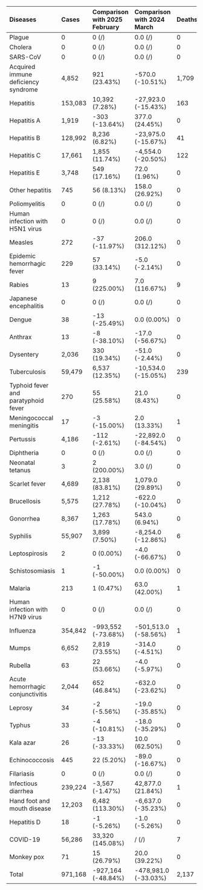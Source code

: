 | Diseases                            | Cases   | Comparison with 2025 February   | Comparison with 2024 March   | Deaths   | Comparison with 2025 February   | Comparison with 2024 March   |
|:------------------------------------|:--------|:--------------------------------|:-----------------------------|:---------|:--------------------------------|:-----------------------------|
| Plague                              | 0       | 0 (/)                           | 0.0 (/)                      | 0        | 0 (/)                           | 0.0 (/)                      |
| Cholera                             | 0       | 0 (/)                           | 0.0 (/)                      | 0        | 0 (/)                           | 0.0 (/)                      |
| SARS-CoV                            | 0       | 0 (/)                           | 0.0 (/)                      | 0        | 0 (/)                           | 0.0 (/)                      |
| Acquired immune deficiency syndrome | 4,852   | 921 (23.43%)                    | -570.0 (-10.51%)             | 1,709    | 100 (6.22%)                     | -148.0 (-7.97%)              |
| Hepatitis                           | 153,083 | 10,392 (7.28%)                  | -27,923.0 (-15.43%)          | 163      | 47 (40.52%)                     | 3.0 (1.88%)                  |
| Hepatitis A                         | 1,919   | -303 (-13.64%)                  | 377.0 (24.45%)               | 0        | 0 (/)                           | -2.0 (-100.00%)              |
| Hepatitis B                         | 128,992 | 8,236 (6.82%)                   | -23,975.0 (-15.67%)          | 41       | 6 (17.14%)                      | 17.0 (70.83%)                |
| Hepatitis C                         | 17,661  | 1,855 (11.74%)                  | -4,554.0 (-20.50%)           | 122      | 44 (56.41%)                     | -11.0 (-8.27%)               |
| Hepatitis E                         | 3,748   | 549 (17.16%)                    | 72.0 (1.96%)                 | 0        | -3 (-100.00%)                   | 0.0 (/)                      |
| Other hepatitis                     | 745     | 56 (8.13%)                      | 158.0 (26.92%)               | 0        | 0 (/)                           | -1.0 (-100.00%)              |
| Poliomyelitis                       | 0       | 0 (/)                           | 0.0 (/)                      | 0        | 0 (/)                           | 0.0 (/)                      |
| Human infection with H5N1 virus     | 0       | 0 (/)                           | 0.0 (/)                      | 0        | 0 (/)                           | 0.0 (/)                      |
| Measles                             | 272     | -37 (-11.97%)                   | 206.0 (312.12%)              | 0        | 0 (/)                           | 0.0 (/)                      |
| Epidemic hemorrhagic fever          | 229     | 57 (33.14%)                     | -5.0 (-2.14%)                | 0        | 0 (/)                           | 0.0 (/)                      |
| Rabies                              | 13      | 9 (225.00%)                     | 7.0 (116.67%)                | 9        | 2 (28.57%)                      | 3.0 (50.00%)                 |
| Japanese encephalitis               | 0       | 0 (/)                           | 0.0 (/)                      | 0        | 0 (/)                           | 0.0 (/)                      |
| Dengue                              | 38      | -13 (-25.49%)                   | 0.0 (0.00%)                  | 0        | 0 (/)                           | 0.0 (/)                      |
| Anthrax                             | 13      | -8 (-38.10%)                    | -17.0 (-56.67%)              | 0        | 0 (/)                           | 0.0 (/)                      |
| Dysentery                           | 2,036   | 330 (19.34%)                    | -51.0 (-2.44%)               | 0        | -1 (-100.00%)                   | 0.0 (/)                      |
| Tuberculosis                        | 59,479  | 6,537 (12.35%)                  | -10,534.0 (-15.05%)          | 239      | 31 (14.90%)                     | -56.0 (-18.98%)              |
| Typhoid fever and paratyphoid fever | 270     | 55 (25.58%)                     | 21.0 (8.43%)                 | 0        | 0 (/)                           | 0.0 (/)                      |
| Meningococcal meningitis            | 17      | -3 (-15.00%)                    | 2.0 (13.33%)                 | 1        | 0 (0.00%)                       | 1.0 (/)                      |
| Pertussis                           | 4,186   | -112 (-2.61%)                   | -22,892.0 (-84.54%)          | 0        | 0 (/)                           | 0.0 (/)                      |
| Diphtheria                          | 0       | 0 (/)                           | 0.0 (/)                      | 0        | 0 (/)                           | 0.0 (/)                      |
| Neonatal tetanus                    | 3       | 2 (200.00%)                     | 3.0 (/)                      | 0        | 0 (/)                           | 0.0 (/)                      |
| Scarlet fever                       | 4,689   | 2,138 (83.81%)                  | 1,079.0 (29.89%)             | 0        | 0 (/)                           | 0.0 (/)                      |
| Brucellosis                         | 5,575   | 1,212 (27.78%)                  | -622.0 (-10.04%)             | 0        | 0 (/)                           | 0.0 (/)                      |
| Gonorrhea                           | 8,367   | 1,263 (17.78%)                  | 543.0 (6.94%)                | 0        | 0 (/)                           | 0.0 (/)                      |
| Syphilis                            | 55,907  | 3,899 (7.50%)                   | -8,254.0 (-12.86%)           | 6        | 3 (100.00%)                     | -1.0 (-14.29%)               |
| Leptospirosis                       | 2       | 0 (0.00%)                       | -4.0 (-66.67%)               | 0        | 0 (/)                           | 0.0 (/)                      |
| Schistosomiasis                     | 1       | -1 (-50.00%)                    | 0.0 (0.00%)                  | 0        | 0 (/)                           | 0.0 (/)                      |
| Malaria                             | 213     | 1 (0.47%)                       | 63.0 (42.00%)                | 1        | -2 (-66.67%)                    | 1.0 (/)                      |
| Human infection with H7N9 virus     | 0       | 0 (/)                           | 0.0 (/)                      | 0        | 0 (/)                           | 0.0 (/)                      |
| Influenza                           | 354,842 | -993,552 (-73.68%)              | -501,513.0 (-58.56%)         | 1        | -13 (-92.86%)                   | -2.0 (-66.67%)               |
| Mumps                               | 6,652   | 2,819 (73.55%)                  | -314.0 (-4.51%)              | 0        | 0 (/)                           | 0.0 (/)                      |
| Rubella                             | 63      | 22 (53.66%)                     | -4.0 (-5.97%)                | 0        | 0 (/)                           | 0.0 (/)                      |
| Acute hemorrhagic conjunctivitis    | 2,044   | 652 (46.84%)                    | -632.0 (-23.62%)             | 0        | 0 (/)                           | 0.0 (/)                      |
| Leprosy                             | 34      | -2 (-5.56%)                     | -19.0 (-35.85%)              | 0        | 0 (/)                           | 0.0 (/)                      |
| Typhus                              | 33      | -4 (-10.81%)                    | -18.0 (-35.29%)              | 0        | 0 (/)                           | 0.0 (/)                      |
| Kala azar                           | 26      | -13 (-33.33%)                   | 10.0 (62.50%)                | 0        | 0 (/)                           | 0.0 (/)                      |
| Echinococcosis                      | 445     | 22 (5.20%)                      | -89.0 (-16.67%)              | 0        | 0 (/)                           | 0.0 (/)                      |
| Filariasis                          | 0       | 0 (/)                           | 0.0 (/)                      | 0        | 0 (/)                           | 0.0 (/)                      |
| Infectious diarrhea                 | 239,224 | -3,567 (-1.47%)                 | 42,877.0 (21.84%)            | 1        | 0 (0.00%)                       | 0.0 (0.00%)                  |
| Hand foot and mouth disease         | 12,203  | 6,482 (113.30%)                 | -6,637.0 (-35.23%)           | 0        | 0 (/)                           | 0.0 (/)                      |
| Hepatitis D                         | 18      | -1 (-5.26%)                     | -1.0 (-5.26%)                | 0        | 0 (/)                           | 0.0 (/)                      |
| COVID-19                            | 56,286  | 33,320 (145.08%)                | / (/)                        | 7        | 6 (600.00%)                     | / (/)                        |
| Monkey pox                          | 71      | 15 (26.79%)                     | 20.0 (39.22%)                | 0        | 0 (/)                           | 0.0 (/)                      |
| Total                               | 971,168 | -927,164 (-48.84%)              | -478,981.0 (-33.03%)         | 2,137    | 173 (8.81%)                     | -192.0 (-8.24%)              |